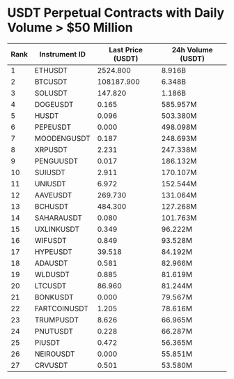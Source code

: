 # USDT Perpetual Contracts with Daily Volume > $50 Million

| Rank | Instrument ID | Last Price (USDT) | 24h Volume (USDT) |
|------|---------------|-------------------|-------------------|
| 1 | ETHUSDT | 2524.800 | 8.916B |
| 2 | BTCUSDT | 108187.900 | 6.348B |
| 3 | SOLUSDT | 147.820 | 1.186B |
| 4 | DOGEUSDT | 0.165 | 585.957M |
| 5 | HUSDT | 0.096 | 503.380M |
| 6 | PEPEUSDT | 0.000 | 498.098M |
| 7 | MOODENGUSDT | 0.187 | 248.693M |
| 8 | XRPUSDT | 2.231 | 247.338M |
| 9 | PENGUUSDT | 0.017 | 186.132M |
| 10 | SUIUSDT | 2.911 | 170.107M |
| 11 | UNIUSDT | 6.972 | 152.544M |
| 12 | AAVEUSDT | 269.730 | 131.064M |
| 13 | BCHUSDT | 484.300 | 127.268M |
| 14 | SAHARAUSDT | 0.080 | 101.763M |
| 15 | UXLINKUSDT | 0.349 | 96.222M |
| 16 | WIFUSDT | 0.849 | 93.528M |
| 17 | HYPEUSDT | 39.518 | 84.192M |
| 18 | ADAUSDT | 0.581 | 82.966M |
| 19 | WLDUSDT | 0.885 | 81.619M |
| 20 | LTCUSDT | 86.960 | 81.244M |
| 21 | BONKUSDT | 0.000 | 79.567M |
| 22 | FARTCOINUSDT | 1.205 | 78.616M |
| 23 | TRUMPUSDT | 8.626 | 66.965M |
| 24 | PNUTUSDT | 0.228 | 66.287M |
| 25 | PIUSDT | 0.472 | 56.365M |
| 26 | NEIROUSDT | 0.000 | 55.851M |
| 27 | CRVUSDT | 0.501 | 53.580M |
